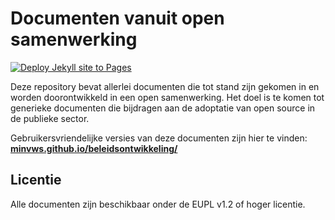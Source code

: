 # Documenten vanuit open samenwerking

[![Deploy Jekyll site to Pages](https://github.com/minvws/beleidsontwikkeling/actions/workflows/jekyll.yml/badge.svg)](https://github.com/minvws/beleidsontwikkeling/actions/workflows/jekyll.yml)

Deze repository bevat allerlei documenten die tot stand zijn gekomen in en worden doorontwikkeld in een open samenwerking. Het doel is te komen tot generieke documenten die bijdragen aan de adoptatie van open source in de publieke sector.

Gebruikersvriendelijke versies van deze documenten zijn hier te vinden: **[minvws.github.io/beleidsontwikkeling/](https://minvws.github.io/beleidsontwikkeling/)**

## Licentie

Alle documenten zijn beschikbaar onder de EUPL v1.2 of hoger licentie.
